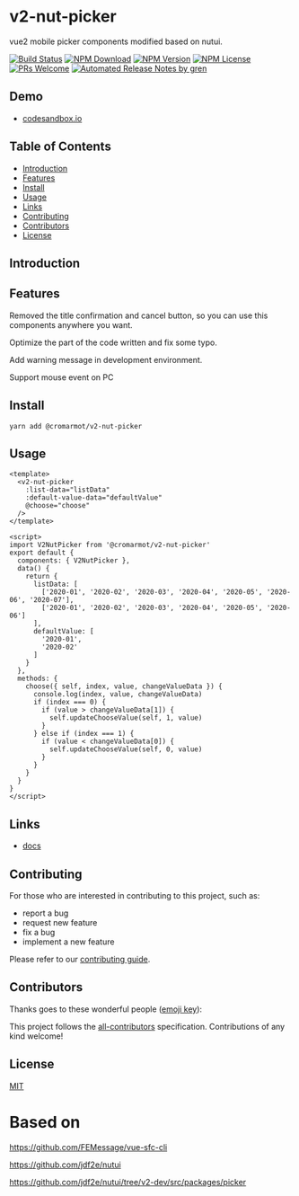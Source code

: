 # v2-nut-picker

vue2 mobile picker components modified based on nutui.

[![Build Status](https://badgen.net/travis/cromarmot/v2-nut-picker/master)](https://travis-ci.com/cromarmot/v2-nut-picker)
[![NPM Download](https://badgen.net/npm/dm/@cromarmot/v2-nut-picker)](https://www.npmjs.com/package/@cromarmot/v2-nut-picker)
[![NPM Version](https://badge.fury.io/js/%40cromarmot%2Fv2-nut-picker.svg)](https://www.npmjs.com/package/@cromarmot/v2-nut-picker)
[![NPM License](https://badgen.net/npm/license/@cromarmot/v2-nut-picker)](https://github.com/cromarmot/v2-nut-picker/blob/master/LICENSE)
[![PRs Welcome](https://img.shields.io/badge/PRs-welcome-brightgreen.svg)](https://github.com/cromarmot/v2-nut-picker/pulls)
[![Automated Release Notes by gren](https://img.shields.io/badge/%F0%9F%A4%96-release%20notes-00B2EE.svg)](https://github-tools.github.io/github-release-notes/)

## Demo

- [codesandbox.io](https://codesandbox.io/s/late-glade-eyqgw?file=/src/App.vue)

## Table of Contents

- [Introduction](#introduction)
- [Features](#features)
- [Install](#install)
- [Usage](#usage)
- [Links](#links)
- [Contributing](#contributing)
- [Contributors](#contributors)
- [License](#license)

## Introduction

## Features

Removed the title confirmation and cancel button, so you can use this components anywhere you want.

Optimize the part of the code written and fix some typo.

Add warning message in development environment.

Support mouse event on PC

## Install

`yarn add @cromarmot/v2-nut-picker`

## Usage

```
<template>
  <v2-nut-picker
    :list-data="listData"
    :default-value-data="defaultValue"
    @choose="choose"
  />
</template>

<script>
import V2NutPicker from '@cromarmot/v2-nut-picker'
export default {
  components: { V2NutPicker },
  data() {
    return {
      listData: [
        ['2020-01', '2020-02', '2020-03', '2020-04', '2020-05', '2020-06', '2020-07'],
        ['2020-01', '2020-02', '2020-03', '2020-04', '2020-05', '2020-06']
      ],
      defaultValue: [
        '2020-01',
        '2020-02'
      ]
    }
  },
  methods: {
    choose({ self, index, value, changeValueData }) {
      console.log(index, value, changeValueData)
      if (index === 0) {
        if (value > changeValueData[1]) {
          self.updateChooseValue(self, 1, value)
        }
      } else if (index === 1) {
        if (value < changeValueData[0]) {
          self.updateChooseValue(self, 0, value)
        }
      }
    }
  }
}
</script>
```

## Links

- [docs](https://cromarmot.github.io/v2-nut-picker/)

## Contributing

For those who are interested in contributing to this project, such as:

- report a bug
- request new feature
- fix a bug
- implement a new feature

Please refer to our [contributing guide](https://github.com/FEMessage/.github/blob/master/CONTRIBUTING.md).

## Contributors

Thanks goes to these wonderful people ([emoji key](https://allcontributors.org/docs/en/emoji-key)):

<!-- ALL-CONTRIBUTORS-LIST:START - Do not remove or modify this section -->
<!-- prettier-ignore -->
<!-- ALL-CONTRIBUTORS-LIST:END -->

This project follows the [all-contributors](https://github.com/all-contributors/all-contributors) specification. Contributions of any kind welcome!

## License

[MIT](./LICENSE)

# Based on

https://github.com/FEMessage/vue-sfc-cli

https://github.com/jdf2e/nutui

https://github.com/jdf2e/nutui/tree/v2-dev/src/packages/picker
